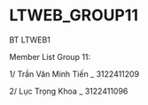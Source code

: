 # LTWEB_GROUP11
BT LTWEB1

Member List Group 11:

1/ Trần Văn Minh Tiến _ 3122411209

2/ Lục Trọng Khoa _ 3122411096
